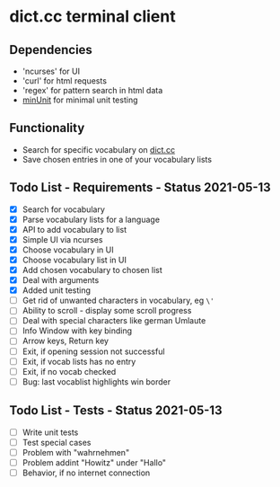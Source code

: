 # dict.cc terminal client

## Dependencies
- 'ncurses' for UI
- 'curl' for html requests
- 'regex' for pattern search in html data
- [minUnit](http://www.jera.com/techinfo/jtns/jtn002.html) for minimal unit testing

## Functionality
- Search for specific vocabulary on [dict.cc](https://dict.cc)
- Save chosen entries in one of your vocabulary lists

## Todo List - Requirements - Status 2021-05-13
- [x] Search for vocabulary
- [x] Parse vocabulary lists for a language
- [x] API to add vocabulary to list
- [x] Simple UI via ncurses
- [x] Choose vocabulary in UI
- [x] Choose vocabulary list in UI
- [x] Add chosen vocabulary to chosen list
- [x] Deal with arguments
- [x] Added unit testing
- [ ] Get rid of unwanted characters in vocabulary, eg `\'`
- [ ] Ability to scroll - display some scroll progress
- [ ] Deal with special characters like german Umlaute
- [ ] Info Window with key binding
- [ ] Arrow keys, Return key
- [ ] Exit, if opening session not successful
- [ ] Exit, if vocab lists has no entry
- [ ] Exit, if no vocab checked
- [ ] Bug: last vocablist highlights win border

## Todo List - Tests - Status 2021-05-13
- [ ] Write unit tests
- [ ] Test special cases
- [ ] Problem with "wahrnehmen"
- [ ] Problem addint "Howitz" under "Hallo"
- [ ] Behavior, if no internet connection
